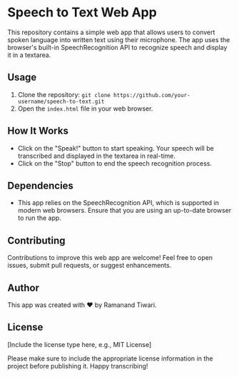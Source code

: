# Speech to Text Web App

This repository contains a simple web app that allows users to convert spoken language into written text using their microphone. The app uses the browser's built-in SpeechRecognition API to recognize speech and display it in a textarea.

## Usage

1. Clone the repository: `git clone https://github.com/your-username/speech-to-text.git`
2. Open the `index.html` file in your web browser.

## How It Works

- Click on the "Speak!" button to start speaking. Your speech will be transcribed and displayed in the textarea in real-time.
- Click on the "Stop" button to end the speech recognition process.

## Dependencies

- This app relies on the SpeechRecognition API, which is supported in modern web browsers. Ensure that you are using an up-to-date browser to run the app.

## Contributing

Contributions to improve this web app are welcome! Feel free to open issues, submit pull requests, or suggest enhancements.

## Author

This app was created with ❤ by Ramanand Tiwari.

## License

[Include the license type here, e.g., MIT License]

Please make sure to include the appropriate license information in the project before publishing it. Happy transcribing!

